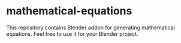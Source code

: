 # mathematical-equations
This repository contains Blender addon for generating mathematical equations. Feel free to use it for your Blender project.
